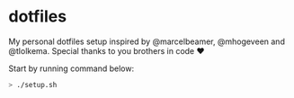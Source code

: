 # dotfiles

My personal dotfiles setup inspired by @marcelbeamer, @mhogeveen and @tlolkema. Special thanks to you brothers in code :heart:

Start by running command below:

```zsh
> ./setup.sh
```
